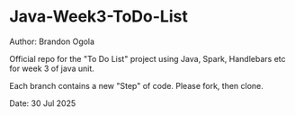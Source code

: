 # Java-Week3-ToDo-List

Author: Brandon Ogola 

Official repo for the "To Do List" project using Java, Spark, Handlebars etc for week 3 of java unit.

Each branch contains a new "Step" of code. Please fork, then clone.

Date: 30 Jul 2025
